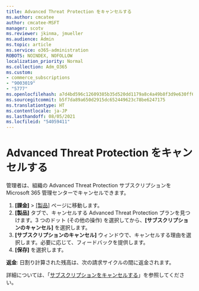 ```yaml
---
title: Advanced Threat Protection をキャンセルする
ms.author: cmcatee
author: cmcatee-MSFT
manager: scotv
ms.reviewer: jkinma, jmueller
ms.audience: Admin
ms.topic: article
ms.service: o365-administration
ROBOTS: NOINDEX, NOFOLLOW
localization_priority: Normal
ms.collection: Adm_O365
ms.custom:
- commerce_subscriptions
- "9003019"
- "5777"
ms.openlocfilehash: a7d4bd596c12609385b35d520dd1179a8c4a49b8f3d9e630ff6c3cf1acaae761
ms.sourcegitcommit: b5f7da89a650d2915dc652449623c78be6247175
ms.translationtype: HT
ms.contentlocale: ja-JP
ms.lasthandoff: 08/05/2021
ms.locfileid: "54059411"
---
```

# <a name="cancel-advanced-threat-protection"></a>Advanced Threat Protection をキャンセルする

管理者は、組織の Advanced Threat Protection サブスクリプションを Microsoft 365 管理センターでキャンセルできます。

1. **[課金]** > [[製品]](https://go.microsoft.com/fwlink/p/?linkid=842054) ページに移動します。
2. **[製品]** タブで、キャンセルする Advanced Threat Protection プランを見つけます。3 つのドット (その他の操作) を選択してから、**[サブスクリプションのキャンセル]** を選択します。
3. **[サブスクリプションのキャンセル]** ウィンドウで、キャンセルする理由を選択します。必要に応じて、フィードバックを提供します。
4. **[保存]** を選択します。

**返金**: 日割り計算された残高は、次の請求サイクルの間に返金されます。

詳細については、「[サブスクリプションをキャンセルする](/microsoft-365/commerce/subscriptions/cancel-your-subscription)」を参照してください。